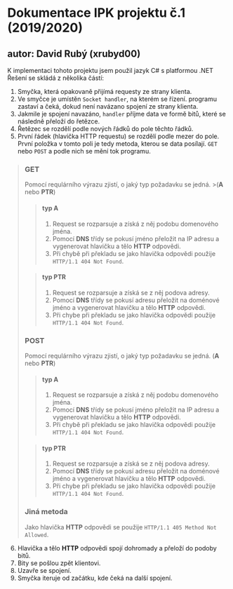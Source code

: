 # Dokumentace IPK projektu č.1 (2019/2020)
## autor: David Rubý (xrubyd00)
K implementaci tohoto projektu jsem použil jazyk C# s platformou .NET
Řešení se skládá z několika částí:
1. Smyčka, která opakovaně přijímá requesty ze strany klienta.
2. Ve smyčce je umístěn ``Socket handler``, na kterém se řízení. programu zastaví a čeká, dokud není navázano spojení ze strany klienta.
3. Jakmile je spojení navazáno, ``handler`` příjme data ve formě bitů, které se následně přeloží do řetězce.
4. Řetězec se rozdělí podle nových řádků do pole těchto řádků.
5. První řádek (hlavička HTTP requestu) se rozdělí podle mezer do pole. První položka v tomto poli je tedy metoda, kterou se data posílají. ``GET`` nebo ``POST`` a podle nich se mění tok programu.

>### GET
>Pomocí requlárního výrazu zjistí, o jaký typ požadavku se jedná. >(**A** nebo **PTR**)
>> #### typ A
>> 1. Request se rozparsuje a získá z něj podobu domenového jména.
>> 2. Pomocí **DNS** třídy se pokusí jméno přeložit na IP adresu a vygenerovat hlavičku a tělo **HTTP** odpovědi.
>> 3. Při chybě při překladu se jako hlavička odpovědi použije ``HTTP/1.1 404 Not Found``.
>
>> #### typ PTR
>> 1. Request se rozparsuje a získá se z něj podova adresy.
>> 2. Pomocí **DNS** třídy se pokusí adresu přeložit na doménové jméno a vygenerovat hlavičku a tělo **HTTP** odpovědi.
>> 3. Při chybe při překladu se jako hlavička odpovědi použije ``HTTP/1.1 404 Not Found``.
>### POST
>Pomocí requlárního výrazu zjistí, o jaký typ požadavku se jedná. (**A** nebo **PTR**)
>> #### typ A
>> 1. Request se rozparsuje a získá z něj podobu domenového jména.
>> 2. Pomocí **DNS** třídy se pokusí jméno přeložit na IP adresu a vygenerovat hlavičku a tělo **HTTP** odpovědi.
>> 3. Při chybě při překladu se jako hlavička odpovědi použije ``HTTP/1.1 404 Not Found``.
>
>> #### typ PTR
>> 1. Request se rozparsuje a získá se z něj podova adresy.
>> 2. Pomocí **DNS** třídy se pokusí adresu přeložit na doménové jméno a vygenerovat hlavičku a tělo **HTTP** odpovědi.
>> 3. Při chybe při překladu se jako hlavička odpovědi použije ``HTTP/1.1 404 Not Found``.
>### Jiná metoda
>Jako hlavička **HTTP** odpovědi se použije ``HTTP/1.1 405 Method Not Allowed``.

6. Hlavička a tělo **HTTP** odpovědi spojí dohromady a přeloží do podoby bitů.
7. Bity se pošlou zpět klientovi.
8. Uzavře se spojení.
9. Smyčka iteruje od začátku, kde čeká na další spojení.